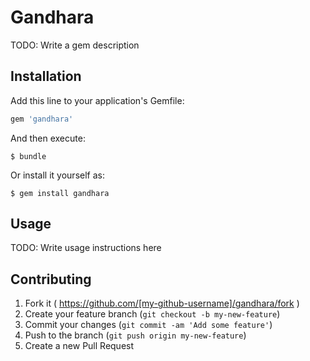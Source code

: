 # Gandhara

TODO: Write a gem description

## Installation

Add this line to your application's Gemfile:

```ruby
gem 'gandhara'
```

And then execute:

    $ bundle

Or install it yourself as:

    $ gem install gandhara

## Usage

TODO: Write usage instructions here

## Contributing

1. Fork it ( https://github.com/[my-github-username]/gandhara/fork )
2. Create your feature branch (`git checkout -b my-new-feature`)
3. Commit your changes (`git commit -am 'Add some feature'`)
4. Push to the branch (`git push origin my-new-feature`)
5. Create a new Pull Request
